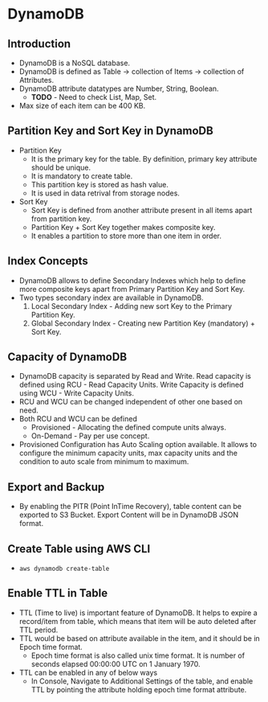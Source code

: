 # DynamoDB

## Introduction
* DynamoDB is a NoSQL database.
* DynamoDB is defined as Table -> collection of Items -> collection of Attributes.
* DynamoDB attribute datatypes are Number, String, Boolean.
    * **TODO** - Need to check List, Map, Set.
* Max size of each item can be 400 KB.

## Partition Key and Sort Key in DynamoDB
* Partition Key
    * It is the primary key for the table. By definition, primary key attribute should be unique. 
    * It is mandatory to create table.
    * This partition key is stored as hash value. 
    * It is used in data retrival from storage nodes.  
* Sort Key
    * Sort Key is defined from another attribute present in all items apart from partition key.
    * Partition Key + Sort Key together makes composite key.
    * It enables a partition to store more than one item in order.

## Index Concepts
* DynamoDB allows to define Secondary Indexes which help to define more composite keys apart from Primary Partition Key and Sort Key.
* Two types secondary index are available in DynamoDB. 
    1. Local Secondary Index - Adding new sort Key to the Primary Partition Key.
    2. Global Secondary Index - Creating new Partition Key (mandatory) + Sort Key.

## Capacity of DynamoDB
* DynamoDB capacity is separated by Read and Write. Read capacity is defined using RCU - Read Capacity Units. Write Capacity is defined using WCU - Write Capacity Units. 
* RCU and WCU can be changed independent of other one based on need.
* Both RCU and WCU can be defined 
    * Provisioned - Allocating the defined compute units always. 
    * On-Demand - Pay per use concept.
* Provisioned Configuration has Auto Scaling option available. It allows to configure the minimum capacity units, max capacity units and the condition to auto scale from minimum to maximum.

## Export and Backup
* By enabling the PITR (Point InTime Recovery), table content can be exported to S3 Bucket. Export Content will be in DynamoDB JSON format. 

## Create Table using AWS CLI
* `aws dynamodb create-table`

## Enable TTL in Table
* TTL (Time to live) is important feature of DynamoDB. It helps to expire a record/item from table, which means that item will be auto deleted after TTL period.
* TTL would be based on attribute available in the item, and it should be in Epoch time format.
    * Epoch time format is also called unix time format. It is number of seconds elapsed 00:00:00 UTC on 1 January 1970.
* TTL can be enabled in any of below ways
    * In Console, Navigate to Additional Settings of the table, and enable TTL by pointing the attribute holding epoch time format attribute.
 
 